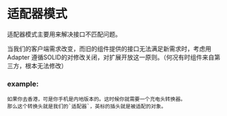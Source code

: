 # 适配器模式
   
适配器模式主要用来解决接口不匹配问题。

当我们的客户端需求改变，而旧的组件提供的接口无法满足新需求时，考虑用Adapter
遵循SOLID的对修改关闭，对扩展开放这一原则。（何况有时组件来自第三方，根本无法修改）

### example:
    
    如果你去香港，可是你手机是内地版本的。这时候你就需要一个充电头转换器。
    那么这个转换头就是我们的`适配器`，英标的插头就是被适配的对象。
